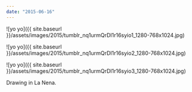 ```yaml
---
date: "2015-06-16"
---
```


![yo yo]({{ site.baseurl }}/assets/images/2015/tumblr_nq1urmQrDl1r16syio1_1280-768x1024.jpg)

![yo yo]({{ site.baseurl }}/assets/images/2015/tumblr_nq1urmQrDl1r16syio2_1280-768x1024.jpg)

![yo yo]({{ site.baseurl }}/assets/images/2015/tumblr_nq1urmQrDl1r16syio3_1280-768x1024.jpg)

Drawing in La Nena.
